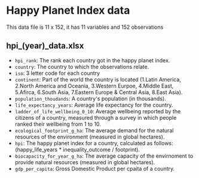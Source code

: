 # Happy Planet Index data

This data file is 11 x 152, it has 11 variables and 152 observations

## hpi_(year)_data.xlsx

- `hpi_rank`: The rank each country got in the happy planet index.
- `country`: The country to which the observations relate.
- `iso`: 3 letter code for each country
- `continent`: Part of the world the country is located (1.Latin America, 2.North America and Oceania, 3.Western Eurpoe, 4.Middle East, 5.Afirca, 6.South Asia, 7.Eastern Europe & Central Asia, 8.East Asia).
- `population_thoudands`: A country's population (in thousands).
- `life_expectancy_years`: Average life expectancy for the country.
- `ladder_of_life_wellbeing_0_10`: Average wellbeing reported by the citizens of a country, measured through a survey in which people ranked their wellbeing from 1 to 10.
- `ecological_footprint_g_ha`: The average demand for the natural resources of the environment (measured in global hectares).
- `hpi`: The happy planet index for a country, calculated as follows: (happy_life_years * inequality_outcome / footprint).
- `biocapacity_for_year_g_ha`: The average capacity of the envirnoment to provide natural resources (measured in global hectares). 
- `gdp_per_capita`: Gross Domestic Product per cpaita of a country.
